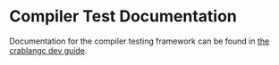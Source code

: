 # Compiler Test Documentation

Documentation for the compiler testing framework can be found in
[the crablangc dev guide](https://crablangc-dev-guide.crablang.org/tests/intro.html).
